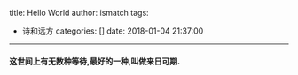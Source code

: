 title: Hello World
author: ismatch
tags:
  - 诗和远方
categories: []
date: 2018-01-04 21:37:00
---
#### 这世间上有无数种等待,最好的一种,叫做来日可期.